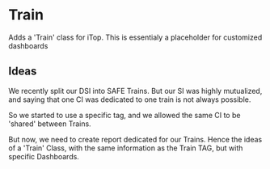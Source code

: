 # Train
Adds a 'Train' class for iTop. This is essentialy a placeholder for customized dashboards

## Ideas

We recently split our DSI into SAFE Trains. But our SI was highly mutualized, and saying that one CI was dedicated to one train is not always possible.

So we started to use a specific tag, and we allowed the same CI to be 'shared' between Trains.

But now, we need to create report dedicated for our Trains. Hence the ideas of a 'Train' Class, with the same information as the Train TAG, but with specific Dashboards.
